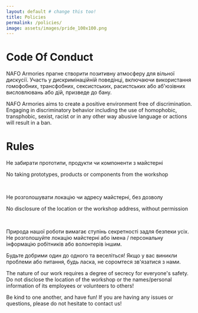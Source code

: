 ```yaml
---
layout: default # change this too!
title: Policies
permalink: /policies/
image: assets/images/pride_100x100.png
---
```


# Code Of Conduct

NAFO Armories прагне створити позитивну атмосферу для вільної дискусії. 
Участь у дискримінаційній поведінці, включаючи використання гомофобних, трансфобних, сексистських, расистських або аб'юзівних висловлювань або дій, призведе до бану.

NAFO Armories aims to create a positive environment free of discrimination.  Engaging in discriminatory behavior including the use of homophobic, transphobic, sexist, racist or in any other way abusive language or actions will result in a ban.

# Rules

Не забирати прототипи, продукти чи компоненти з майстерні

No taking prototypes, products or components from the workshop

<br>

Не розголошувати локацію чи адресу майстерні, без дозволу

No disclosure of the location or the workshop address, without permission

<br>

Природа нашої роботи вимагає ступінь секретності задля безпеки усіх. Не розголошуйте локацію майстерні або імена / персональну інформацію робітників або волонтерів іншим.

Будьте добрими один до одного та веселіться! Якщо у вас виникли проблеми або питання, будь ласка, не соромтеся зв'язатися з нами.

The nature of our work requires a degree of secrecy for everyone's safety.  Do not disclose the location of the workshop or the names/personal information of its employees or volunteers to others!

Be kind to one another, and have fun! If you are having any issues or questions, please do not hesitate to contact us!

